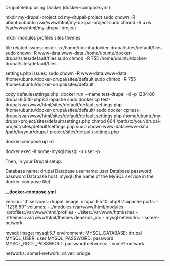Drupal Setup using Docker (docker-compose.yml)


mkdir my-drupal-project
cd my-drupal-project
sudo chown -R ubuntu:ubuntu /var/www/html/my-drupal-project
sudo chmod -R u+w /var/www/html/my-drupal-project

mkdir modules profiles sites themes


file related issues: 
mkdir -p /home/ubuntu/docker-drupal/sites/default/files
sudo chown -R www-data:www-data /home/ubuntu/docker-drupal/sites/default/files
sudo chmod -R 755 /home/ubuntu/docker-drupal/sites/default/files

settings.php issues: 
sudo chown -R www-data:www-data /home/ubuntu/docker-drupal/sites/default
sudo chmod -R 755 /home/ubuntu/docker-drupal/sites/default

copy defaulesettings.php:
docker run --name test-drupal -d -p 1234:80 drupal:9.5.10-php8.2-apache
sudo docker cp test-drupal:/var/www/html/sites/default/default.settings.php /home/ubuntu/docker-drupal/sites/default/
sudo docker cp test-drupal:/var/www/html/sites/default/default.settings.php /home/ubuntu/my-drupal-project/sites/default/settings.php
chmod 664 /path/to/your/drupal-project/sites/default/settings.php
sudo chown www-data:www-data /path/to/your/drupal-project/sites/default/settings.php


docker-compose up -d

docker exec -it some-mysql mysql -u user -p

Then, in your Drupal setup:

Database name: drupal
Database username: user
Database password: password
Database host: mysql (the name of the MySQL service in the docker-compose file)

__________docker-compose.yml________

version: '3'
services:
  drupal:
    image: drupal:9.5.10-php8.2-apache
    ports:
      - "1236:80"
    volumes:
      - ./modules:/var/www/html/modules
      - ./profiles:/var/www/html/profiles
      - ./sites:/var/www/html/sites
      - ./themes:/var/www/html/themes
    depends_on:
      - mysql
    networks:
      - some1-network

  mysql:
    image: mysql:5.7
    environment:
      MYSQL_DATABASE: drupal
      MYSQL_USER: user
      MYSQL_PASSWORD: password
      MYSQL_ROOT_PASSWORD: password
    networks:
      - some1-network

networks:
  some1-network:
    driver: bridge
______________________________________________________


